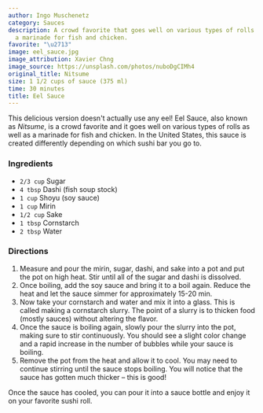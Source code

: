 ```yaml
---
author: Ingo Muschenetz
category: Sauces
description: A crowd favorite that goes well on various types of rolls as well as
  a marinade for fish and chicken.
favorite: "\u2713"
image: eel_sauce.jpg
image_attribution: Xavier Chng
image_source: https://unsplash.com/photos/nuboDgCIMh4
original_title: Nitsume
size: 1 1/2 cups of sauce (375 ml)
time: 30 minutes
title: Eel Sauce
---
```


This delicious version doesn't actually use any eel! Eel Sauce, also known as _Nitsume_, is a crowd favorite and it goes well on various types of rolls as well as a marinade for fish and chicken. In the United States, this sauce is created differently depending on which sushi bar you go to.

### Ingredients

* `2/3 cup` Sugar
* `4 tbsp` Dashi (fish soup stock)
* `1 cup` Shoyu (soy sauce)
* `1 cup` Mirin
* `1/2 cup` Sake
* `1 tbsp` Cornstarch
* `2 tbsp` Water

### Directions

1. Measure and pour the mirin, sugar, dashi, and sake into a pot and put the pot on high heat. Stir until all of the sugar and dashi is dissolved.
2. Once boiling, add the soy sauce and bring it to a boil again. Reduce the heat and let the sauce simmer for approximately 15-20 min.
3. Now take your cornstarch and water and mix it into a glass. This is called making a cornstarch slurry. The point of a slurry is to thicken food (mostly sauces) without altering the flavor.
4. Once the sauce is boiling again, slowly pour the slurry into the pot, making sure to stir continuously. You should see a slight color change and a rapid increase in the number of bubbles while your sauce is boiling.
5. Remove the pot from the heat and allow it to cool. You may need to continue stirring until the sauce stops boiling. You will notice that the sauce has gotten much thicker – this is good!

Once the sauce has cooled, you can pour it into a sauce bottle and enjoy it on your favorite sushi roll.